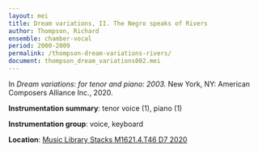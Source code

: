 ```yaml
---
layout: mei
title: Dream variations, II. The Negro speaks of Rivers
author: Thompson, Richard
ensemble: chamber-vocal
period: 2000-2009
permalink: /thompson-dream-variations-rivers/
document: thompson_dream_variations002.mei
---
```


In *Dream variations: for tenor and piano: 2003.* New York, NY: American Composers Alliance Inc., 2020.

**Instrumentation summary**: tenor voice (1), piano (1)

**Instrumentation group**: voice, keyboard

**Location**: <a href="https://tufts.primo.exlibrisgroup.com/permalink/01TUN_INST/1kc9gia/alma991018728135803851" target="_blank">Music Library Stacks M1621.4.T46 D7 2020</a>
